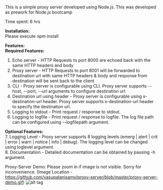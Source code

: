 This is a simple proxy server developed using Node.js. This was developed as prework for Node.js bootcamp

Time spent: 6 hrs

**Installation:**<BR/>
Please execute npm install

**Features:**<BR/>
**Required Features:**<BR/>
1. Echo server - HTTP Requests to port 8000 are echoed back with the same HTTP headers and body<BR/>
2. Proxy server - HTTP Requests to port 8001 will be forwarded to destination url with same HTTP headers & body and response from destination will be sent back to the client<BR/>
3. CLI - Proxy server is configurable using CLI. Proxy server supports --host, --port, --url arguments to configure destination url.<BR/>
4. Destination url using header - Proxy server is configurable using x-destination-url header. Proxy server supports x-destination-url header to specify the destination url.<BR/>
5. Logging to stdout - Print request / response to stdout.<BR/>
6. Logging to logfile - Print request / response to logfile. The log file path can be configured using --logfilepath argument.<BR/>

**Optional Features:**<BR/>
7. Logging Level - Proxy server supports 8 logging levels (emerg | alert | crit | error | warn | notice | info | debug). The logging level can be changed using loglevel argument.<BR/>
8. Documentation - Detailed documentation can be obtained by passing -h argument.<BR/>

Proxy-Server Demo: Please zoom in if image is not visible. Sorry for inconvenience. (Image Location - https://github.com/vasupalanisamy/proxy-server/blob/master/proxy-server-demo.gif)
![alt tag](https://github.com/vasupalanisamy/proxy-server/blob/master/proxy-server-demo.gif)

